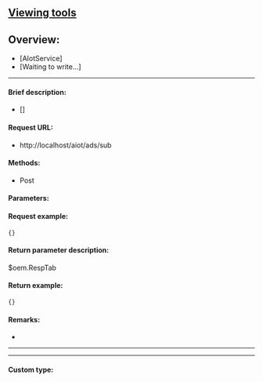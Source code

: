 

## [Viewing tools](https://www.iminho.me/)

## Overview:
- [AIotService]
- [Waiting to write...]

--------------------

#### Brief description:

- []

#### Request URL:

- http://localhost/aiot/ads/sub

#### Methods:

- Post

#### Parameters:


#### Request example:
```
{}
```

#### Return parameter description:
$oem.RespTab

#### Return example:
	
```
{}
```

#### Remarks:

- 
	

--------------------
--------------------

#### Custom type:
	

